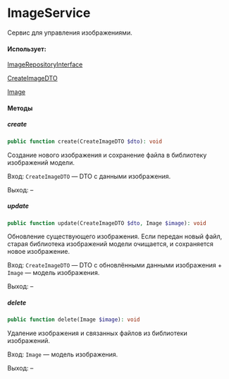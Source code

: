 # ImageService

Сервис для управления изображениями.

#### Использует:

[ImageRepositoryInterface](/app/Repositories/Interfaces/Images/ImageRepositoryInterface.md)

[CreateImageDTO](/app/DTO/Image/CreateImageDTO.md)

[Image](/app/Models/Gallery/Image.md)

#### Методы

##### create

```php
public function create(CreateImageDTO $dto): void
```

Создание нового изображения и сохранение файла в библиотеку изображений модели.

Вход: `CreateImageDTO` — DTO с данными изображения.

Выход: –

##### update

```php
public function update(CreateImageDTO $dto, Image $image): void
```

Обновление существующего изображения.
Если передан новый файл, старая библиотека изображений модели очищается, и сохраняется новое изображение.

Вход: `CreateImageDTO` — DTO с обновлёнными данными изображения + `Image` — модель изображения.

Выход: –

##### delete

```php
public function delete(Image $image): void
```
Удаление изображения и связанных файлов из библиотеки изображений.

Вход: `Image` — модель изображения.

Выход: –

